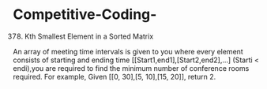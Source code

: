 # Competitive-Coding-


378. Kth Smallest Element in a Sorted Matrix

An array of meeting time intervals is given to you where every element consists of starting and ending time [[Start1,end1],[Start2,end2],...] (Starti < endi),you are required to find the minimum number of conference rooms required.
For example,
Given [[0, 30],[5, 10],[15, 20]],
return 2.  
